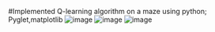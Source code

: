 #Implemented Q-learning algorithm on a maze using python; Pyglet,matplotlib
![image](https://github.com/user-attachments/assets/d94793d9-75d5-4f56-8f8f-364d61a200cc)
![image](https://github.com/user-attachments/assets/a7f79e67-5a87-4a09-93a2-2cdf17fd9c2a)
![image](https://github.com/user-attachments/assets/cdc79cea-747e-4b6c-b270-c635e19beb64)
